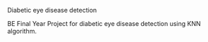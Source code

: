 Diabetic eye disease detection

BE Final Year Project for diabetic eye disease detection using KNN algorithm.
